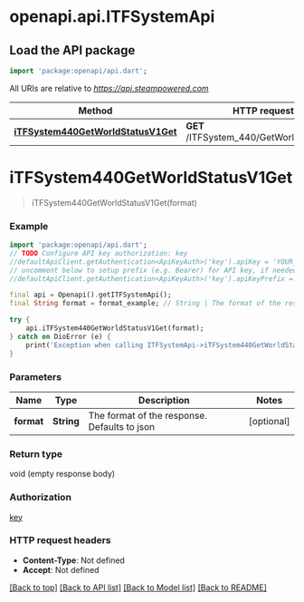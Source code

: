 # openapi.api.ITFSystemApi

## Load the API package
```dart
import 'package:openapi/api.dart';
```

All URIs are relative to *https://api.steampowered.com*

Method | HTTP request | Description
------------- | ------------- | -------------
[**iTFSystem440GetWorldStatusV1Get**](ITFSystemApi.md#itfsystem440getworldstatusv1get) | **GET** /ITFSystem_440/GetWorldStatus/v1 | 


# **iTFSystem440GetWorldStatusV1Get**
> iTFSystem440GetWorldStatusV1Get(format)



### Example
```dart
import 'package:openapi/api.dart';
// TODO Configure API key authorization: key
//defaultApiClient.getAuthentication<ApiKeyAuth>('key').apiKey = 'YOUR_API_KEY';
// uncomment below to setup prefix (e.g. Bearer) for API key, if needed
//defaultApiClient.getAuthentication<ApiKeyAuth>('key').apiKeyPrefix = 'Bearer';

final api = Openapi().getITFSystemApi();
final String format = format_example; // String | The format of the response. Defaults to json

try {
    api.iTFSystem440GetWorldStatusV1Get(format);
} catch on DioError (e) {
    print('Exception when calling ITFSystemApi->iTFSystem440GetWorldStatusV1Get: $e\n');
}
```

### Parameters

Name | Type | Description  | Notes
------------- | ------------- | ------------- | -------------
 **format** | **String**| The format of the response. Defaults to json | [optional] 

### Return type

void (empty response body)

### Authorization

[key](../README.md#key)

### HTTP request headers

 - **Content-Type**: Not defined
 - **Accept**: Not defined

[[Back to top]](#) [[Back to API list]](../README.md#documentation-for-api-endpoints) [[Back to Model list]](../README.md#documentation-for-models) [[Back to README]](../README.md)

